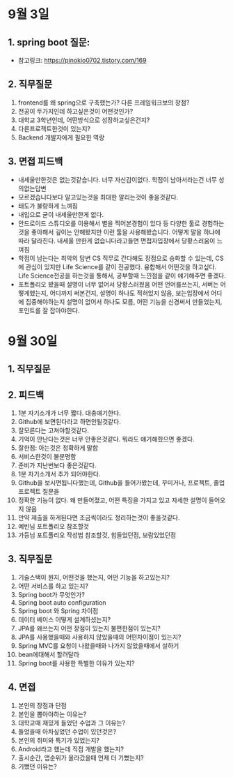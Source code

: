 # 9월 3일
## 1. spring boot 질문:
- 참고링크: https://pinokio0702.tistory.com/169
## 2. 직무질문
1. frontend를 왜 spring으로 구축했는가? 다른 프레임워크보의 장점?
2. 전공이 두가지인데 하고싶은것이 어떤것인가?
3. 대학교 3학년인데, 어떤방식으로 성장하고싶은건지?
4. 다른프로젝트한것이 있는지?
5. Backend 개발자에게 필요한 역랑

## 3. 면접 피드백 
- 내세울만한것은 없는것같습니다. 너무 자신감이없다.
학점이 남아서라는건 너무 성의없는답변
- 모르겠습니다보다 알고있는것을 최대한 알리는것이 좋을것같다.
- 태도가 불량하게 느껴짐
- 내입으로 굳이 내세울만한게 없다.
- 안드로이드 스튜디오를 이용해서 별을 찍어본경험이 있다 등 다양한 툴로 경험하는것을 좋아해서 깊이는 안해봤지만 이런 툴을 사용해봤습니다. 어떻게 말을 하냐에 따라 달라진다. 내세울 만한게 없습니다라고들면 면접자입장에서 당황스러움이 느껴짐
- 학점이 남는다는 최악의 답변 CS 직무로 간다해도 장점으로 승화할 수 있는데, CS에 관심이 있지만 Life Science를 같이 전공했다. 융합해서 어떤것을 하고싶다. Life Science전공을 하는것을 통해서, 공부할때 느낀점을 같이 얘기해주면 좋겠다.
- 포트폴리오 봤을때 설명이 너무 없어서 당황스러웠음 어떤 언어를쓰는지, 서버는 어떻게했는지, 어디까지 써본건지, 설명이 하나도 적혀있지 않음, 보는입장에서 어디에 집중해야하는지 설명이 없어서 하나도 모름, 어떤 기능을 신경써서 만들었는지, 포인트를 잘 잡아야한다.


# 9월 30일
## 1. 직무질문

## 2. 피드백
1. 1분 자기소개가 너무 짧다. 대충얘기한다.
2. Github에 보면된다라고 하면안될것같다.
3. 잘모른다는 고쳐야할것같다.
4. 기억이 안난다는것은 너무 안좋은것같다. 뭐라도 얘기해줬으면 좋겠다. 
5. 잘한점: 아는것은 정확하게 말함
6. 서비스한것이 불분명함
7. 준비가 지난번보다 좋은것같다.
8. 1분 자기소개서 추가 되어야한다. 
9. Github을 보시면됩니다했는데, Github을 들어가봤는데, 꾸미거나, 프로젝트, 졸업프로젝트 질문을 
10. 정확한 기능이 없다. 왜 만들어졌고, 어떤 특징을 가지고 있고 자세한 설명이 들어오지 않음
11. 만약 제출을 하게된다면 조금씩이라도 정리하는것이 좋을것같다.
12. 예빈님 포트폴리오 참조할것
13. 가등님 포트폴리오 작성법 참조할것, 힘들었던점, 보람있었던점

## 3. 직무질문
1. 기술스택이 뭔지, 어떤것을 했는지, 어떤 기능을 하고있는지?
2. 어떤 서비스를 하고 있는지?
3. Spring boot가 무엇인가?
4. Spring boot auto configuration
5. Spring boot 와 Spring 차이점
6. 데이터 베이스 어떻게 설계하셨는지?
7. JPA를 왜쓰는지 어떤 장점이 있는지 불편한점이 있는지?
8. JPA를 사용했을때와 사용하지 않았을때의 어떤차이점이 있는지?
9. Spring MVC를 요청이 나왔을때와 나가지 않았을때에서 설하기
10. bean에대해서 할려달라
11. Spring boot를 사용한 특별한 이유가 있는지?

## 4. 면접
1. 본인의 장점과 단점
2. 본인을 뽑아야하는 이유는?
3. 대학교때 재밌게 들었던 수업과 그 이유는?
4. 들었을때 아차싶었던 수업이 있던것은?
5. 본인의 취미와 특기가 있었는지?
6. Android라고 했는데 직접 개발을 했는지?
7. 출시순간, 앱순위가 올라갔을때 언제 더 기뻤는지?
8. 기뻤던 이유는?

